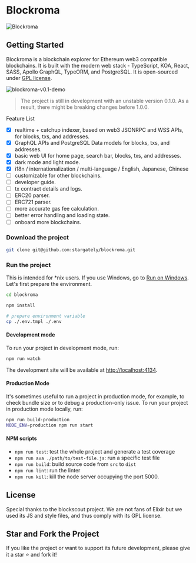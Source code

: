 # Blockroma

![Blockroma](https://tp-misc.b-cdn.net/blockroma-v0.1.png)

## Getting Started

Blockroma is a blockchain explorer for Ethereum web3 compatible blockchains. It is built with the modern web stack - TypeScript, KOA, React, SASS, Apollo GraphQL, TypeORM, and PostgreSQL. It is open-sourced under [GPL license](#license).

![blockroma-v0.1-demo](https://tp-misc.b-cdn.net/blockroma-v0.1-2.gif)

> The project is still in development with an unstable version 0.1.0. As a result, there might be breaking changes before 1.0.0.

Feature List

- [x] realtime + catchup indexer, based on web3 JSONRPC and WSS APIs, for blocks, txs, and addresses.
- [x] GraphQL APIs and PostgreSQL Data models for blocks, txs, and addresses.
- [x] basic web UI for home page, search bar, blocks, txs, and addresses.
- [x] dark mode and light mode.
- [x] i18n / internationalization / multi-language / English, Japanese, Chinese
- [ ] customizable for other blockchains.
- [ ] developer guide.
- [ ] tx contract details and logs.
- [ ] ERC20 parser.
- [ ] ERC721 parser.
- [ ] more accurate gas fee calculation.
- [ ] better error handling and loading state.
- [ ] onboard more blockchains.

### Download the project

```bash
git clone git@github.com:stargately/blockroma.git
```

### Run the project

This is intended for \*nix users. If you use Windows, go to [Run on Windows](#run-on-windows). Let's first prepare the environment.

```bash
cd blockroma

npm install

# prepare environment variable
cp ./.env.tmpl ./.env
```

#### Development mode

To run your project in development mode, run:

```bash
npm run watch
```

The development site will be available at [http://localhost:4134](http://localhost:4134).

#### Production Mode

It's sometimes useful to run a project in production mode, for example, to check bundle size or to debug a production-only issue. To run your project in production mode locally, run:

```bash
npm run build-production
NODE_ENV=production npm run start
```

#### NPM scripts

- `npm run test`: test the whole project and generate a test coverage
- `npm run ava ./path/to/test-file.js`: run a specific test file
- `npm run build`: build source code from `src` to `dist`
- `npm run lint`: run the linter
- `npm run kill`: kill the node server occupying the port 5000.

## License

Special thanks to the blockscout project. We are not fans of Elixir but we used its JS and style files, and thus comply with its GPL license.

## Star and Fork the Project

If you like the project or want to support its future development, please give it a star ⭐️ and fork it!

